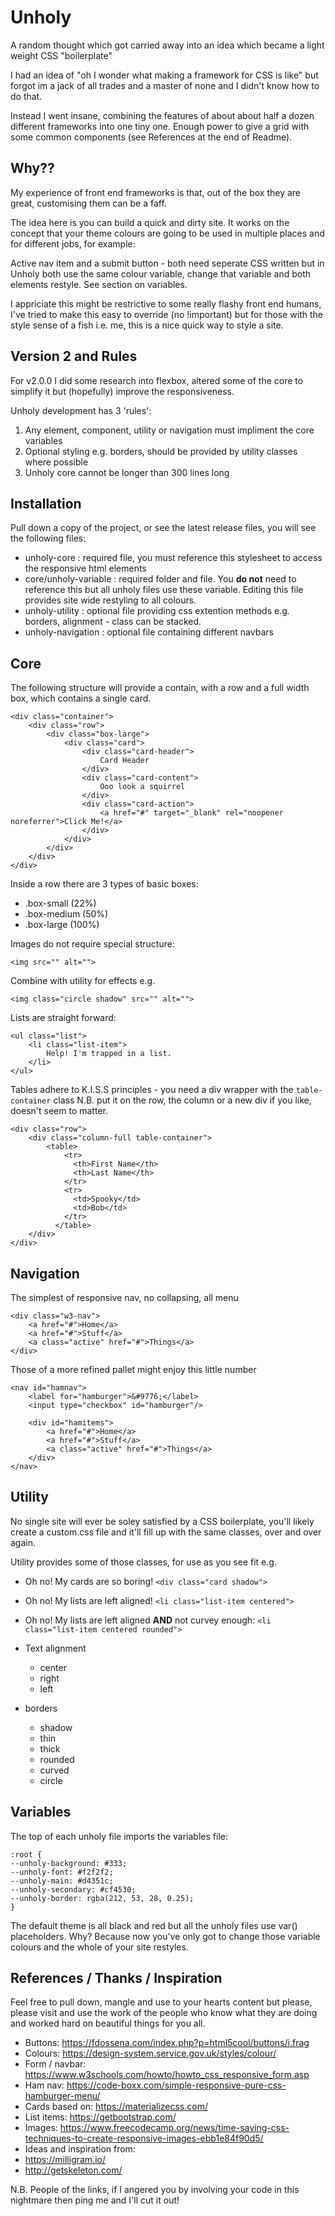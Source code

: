 # Unholy
A random thought which got carried away into an idea which became a light weight CSS "boilerplate"

I had an idea of "oh I wonder what making a framework for CSS is like" but forgot im a jack of all trades and a master of none and I didn't know how to do that.

Instead I went insane, combining the features of about about half a dozen different frameworks into one tiny one. Enough power to give a grid with some common components (see References at the end of Readme).

## Why??

My experience of front end frameworks is that, out of the box they are great, customising them can be a faff.

The idea here is you can build a quick and dirty site. It works on the concept that your theme colours are going to be used in multiple places and for different jobs, for example:

Active nav item and a submit button - both need seperate CSS written but in Unholy both use the same colour variable, change that variable and both elements restyle. See section on variables.

I appriciate this might be restrictive to some really flashy front end humans, I've tried to make this easy to override (no !important) but for those with the style sense of a fish i.e. me, this is a nice quick way to style a site.

## Version 2 and Rules

For v2.0.0 I did some research into flexbox, altered some of the core to simplify it but (hopefully) improve the responsiveness. 

Unholy development has 3 'rules':
1. Any element, component, utility or navigation must impliment the core variables
2. Optional styling e.g. borders, should be provided by utility classes where possible
3. Unholy core cannot be longer than 300 lines long

## Installation

Pull down a copy of the project, or see the latest release files, you will see the following files:
* unholy-core : required file, you must reference this stylesheet to access the responsive html elements
* core/unholy-variable : required folder and file. You **do not** need to reference this but all unholy files use these variable.
                         Editing this file provides site wide restyling to all colours.
* unholy-utility : optional file providing css extention methods e.g. borders, alignment - class can be stacked.
* unholy-navigation : optional file containing different navbars

## Core

The following structure will provide a contain, with a row and a full width box, which contains a single card.

    <div class="container">
        <div class="row">
            <div class="box-large">
                <div class="card">
                    <div class="card-header">
                        Card Header
                    </div>
                    <div class="card-content">
                        Ooo look a squirrel
                    </div>
                    <div class="card-action">
                        <a href="#" target="_blank" rel="noopener noreferrer">Click Me!</a>
                    </div>
                </div>
            </div>
        </div>  
    </div>

Inside a row there are 3 types of basic boxes:

* .box-small (22%)
* .box-medium (50%)
* .box-large (100%)

Images do not require special structure:

    <img src="" alt="">

Combine with utility for effects e.g.

    <img class="circle shadow" src="" alt="">
        
Lists are straight forward:
    
    <ul class="list">
        <li class="list-item">
            Help! I'm trapped in a list.
        </li>
    </ul>

Tables adhere to K.I.S.S principles - you need a div wrapper with the `table-container` class
N.B. put it on the row, the column or a new div if you like, doesn't seem to matter. 

    <div class="row">
        <div class="column-full table-container">
            <table>
                <tr>
                  <th>First Name</th>
                  <th>Last Name</th>
                </tr>
                <tr>
                  <td>Spooky</td>
                  <td>Bob</td>
                </tr>
              </table>
        </div>
    </div>

## Navigation

The simplest of responsive nav, no collapsing, all menu

    <div class="w3-nav">
        <a href="#">Home</a>
        <a href="#">Stuff</a>
        <a class="active" href="#">Things</a>
    </div>

Those of a more refined pallet might enjoy this little number

    <nav id="hamnav">
        <label for="hamburger">&#9776;</label>
        <input type="checkbox" id="hamburger"/>

        <div id="hamitems">
            <a href="#">Home</a>
            <a href="#">Stuff</a>
            <a class="active" href="#">Things</a>
        </div>
    </nav>

## Utility

No single site will ever be soley satisfied by a CSS boilerplate, you'll likely create a custom.css file and it'll fill up with the same classes, over and over again.

Utility provides some of those classes, for use as you see fit e.g.

* Oh no! My cards are so boring! `<div class="card shadow">`
* Oh no! My lists are left aligned! `<li class="list-item centered">`
* Oh no! My lists are left aligned **AND** not curvey enough: `<li class="list-item centered rounded">`

* Text alignment
  * center
  * right
  * left
* borders
  * shadow
  * thin
  * thick
  * rounded
  * curved
  * circle
  
## Variables

The top of each unholy file imports the variables file:

    :root {
    --unholy-background: #333;
    --unholy-font: #f2f2f2;
    --unholy-main: #d4351c;
    --unholy-secondary: #cf4530;
    --unholy-border: rgba(212, 53, 28, 0.25);
    }

The default theme is all black and red but all the unholy files use var() placeholders. Why?
Because now you've only got to change those variable colours and the whole of your site restyles.


## References / Thanks / Inspiration

Feel free to pull down, mangle and use to your hearts content but please, please visit and use the work of the people who know what they are doing and worked hard on beautiful things for you all.

* Buttons: https://fdossena.com/index.php?p=html5cool/buttons/i.frag
* Colours: https://design-system.service.gov.uk/styles/colour/
* Form / navbar: https://www.w3schools.com/howto/howto_css_responsive_form.asp
* Ham nav: https://code-boxx.com/simple-responsive-pure-css-hamburger-menu/
* Cards based on: https://materializecss.com/
* List items: https://getbootstrap.com/
* Images: https://www.freecodecamp.org/news/time-saving-css-techniques-to-create-responsive-images-ebb1e84f90d5/ 
* Ideas and inspiration from:
* https://milligram.io/
* http://getskeleton.com/

N.B. People of the links, if I angered you by involving your code in this nightmare then ping me and I'll cut it out! 